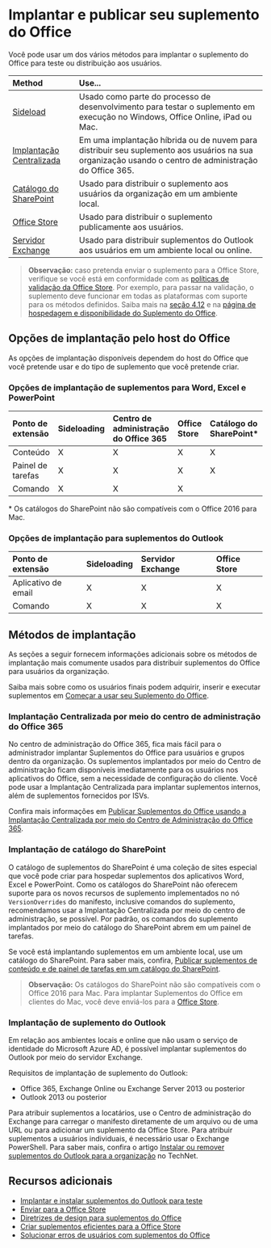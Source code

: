 # <a name="deploy-and-publish-your-office-add-in"></a>Implantar e publicar seu suplemento do Office

Você pode usar um dos vários métodos para implantar o suplemento do Office para teste ou distribuição aos usuários.

|**Method**|**Use...**|
|:---------|:------------|
|[Sideload](../testing/create-a-network-shared-folder-catalog-for-task-pane-and-content-add-ins.md)|Usado como parte do processo de desenvolvimento para testar o suplemento em execução no Windows, Office Online, iPad ou Mac.|
|[Implantação Centralizada](centralized-deployment.md)|Em uma implantação híbrida ou de nuvem para distribuir seu suplemento aos usuários na sua organização usando o centro de administração do Office 365.|
|[Catálogo do SharePoint](publish-task-pane-and-content-add-ins-to-an-add-in-catalog.md)|Usado para distribuir o suplemento aos usuários da organização em um ambiente local.|
|[Office Store](https://dev.office.com/officestore/docs/submit-to-the-office-store)|Usado para distribuir o suplemento publicamente aos usuários.|
|[Servidor Exchange](#outlook-add-in-deployment)|Usado para distribuir suplementos do Outlook aos usuários em um ambiente local ou online.|

>**Observação:** caso pretenda enviar o suplemento para a Office Store, verifique se você está em conformidade com as [políticas de validação da Office Store](https://msdn.microsoft.com/pt-BR/library/jj220035.aspx). Por exemplo, para passar na validação, o suplemento deve funcionar em todas as plataformas com suporte para os métodos definidos. Saiba mais na [seção 4.12](https://dev.office.com/officestore/docs/validation-policies#4-apps-and-add-ins-behave-predictably) e na [página de hospedagem e disponibilidade do Suplemento do Office](https://dev.office.com/add-in-availability).

## <a name="deployment-options-by-office-host"></a>Opções de implantação pelo host do Office

As opções de implantação disponíveis dependem do host do Office que você pretende usar e do tipo de suplemento que você pretende criar.

### <a name="deployment-options-for-word-excel-and-powerpoint-add-ins"></a>Opções de implantação de suplementos para Word, Excel e PowerPoint

| Ponto de extensão | Sideloading | Centro de administração do Office 365 |Office Store| Catálogo do SharePoint*  |
|:----------------|:------------|:-------------------|:--------------------------------|:-------------|
| Conteúdo         | X           | X                  | X                               | X|
| Painel de tarefas       | X           | X                  | X                               | X|
| Comando         | X           | X                  | X                               |  |

&#42; Os catálogos do SharePoint não são compatíveis com o Office 2016 para Mac.

### <a name="deployment-options-for-outlook-add-ins"></a>Opções de implantação para suplementos do Outlook

| Ponto de extensão | Sideloading | Servidor Exchange | Office Store |
|:---------|:------------|:----------------|:-------------|
| Aplicativo de email | X           | X               | X            |
| Comando  | X           | X               | X            |

## <a name="deployment-methods"></a>Métodos de implantação

As seções a seguir fornecem informações adicionais sobre os métodos de implantação mais comumente usados para distribuir suplementos do Office para usuários da organização.

Saiba mais sobre como os usuários finais podem adquirir, inserir e executar suplementos em [Começar a usar seu Suplemento do Office](https://support.office.com/en-ie/article/Start-using-your-Office-Add-in-82e665c4-6700-4b56-a3f3-ef5441996862?ui=en-US&rs=en-IE&ad=IE).

### <a name="centralized-deployment-via-the-office-365-admin-center"></a>Implantação Centralizada por meio do centro de administração do Office 365 

No centro de administração do Office 365, fica mais fácil para o administrador implantar Suplementos do Office para usuários e grupos dentro da organização. Os suplementos implantados por meio do Centro de administração ficam disponíveis imediatamente para os usuários nos aplicativos do Office, sem a necessidade de configuração do cliente. Você pode usar a Implantação Centralizada para implantar suplementos internos, além de suplementos fornecidos por ISVs.

Confira mais informações em [Publicar Suplementos do Office usando a Implantação Centralizada por meio do Centro de Administração do Office 365](centralized-deployment.md).

### <a name="sharepoint-catalog-deployment"></a>Implantação de catálogo do SharePoint

O catálogo de suplementos do SharePoint é uma coleção de sites especial que você pode criar para hospedar suplementos dos aplicativos Word, Excel e PowerPoint. Como os catálogos do SharePoint não oferecem suporte para os novos recursos de suplemento implementados no nó `VersionOverrides` do manifesto, inclusive comandos do suplemento, recomendamos usar a Implantação Centralizada por meio do centro de administração, se possível. Por padrão, os comandos do suplemento implantados por meio do catálogo do SharePoint abrem em um painel de tarefas.

Se você está implantando suplementos em um ambiente local, use um catálogo do SharePoint. Para saber mais, confira, [Publicar suplementos de conteúdo e de painel de tarefas em um catálogo do SharePoint](publish-task-pane-and-content-add-ins-to-an-add-in-catalog.md).

>**Observação:** Os catálogos do SharePoint não são compatíveis com o Office 2016 para Mac. Para implantar Suplementos do Office em clientes do Mac, você deve enviá-los para a [Office Store]. 

### <a name="outlook-add-in-deployment"></a>Implantação de suplemento do Outlook

Em relação aos ambientes locais e online que não usam o serviço de identidade do Microsoft Azure AD, é possível implantar suplementos do Outlook por meio do servidor Exchange. 

Requisitos de implantação de suplemento do Outlook:

- Office 365, Exchange Online ou Exchange Server 2013 ou posterior
- Outlook 2013 ou posterior

Para atribuir suplementos a locatários, use o Centro de administração do Exchange para carregar o manifesto diretamente de um arquivo ou de uma URL ou para adicionar um suplemento da Office Store. Para atribuir suplementos a usuários individuais, é necessário usar o Exchange PowerShell. Para saber mais, confira o artigo [Instalar ou remover suplementos do Outlook para a organização](https://technet.microsoft.com/pt-br/library/jj943752(v=exchg.150).aspx) no TechNet.

## <a name="additional-resources"></a>Recursos adicionais

- [Implantar e instalar suplementos do Outlook para teste](../outlook/testing-and-tips.md) 
- [Enviar para a Office Store][Office Store]
- [Diretrizes de design para suplementos do Office](../design/add-in-design)
- [Criar suplementos eficientes para a Office Store](https://msdn.microsoft.com/pt-BR/library/jj635874.aspx)
- [Solucionar erros de usuários com suplementos do Office](../testing/testing-and-troubleshooting.md)

[Office Store]: http://msdn.microsoft.com/library/ff075782-1303-4517-91cc-b3d730e9b9ae%28Office.15%29.aspx
[Office Add-in host and platform availability]: http://dev.office.com/add-in-availability
